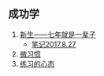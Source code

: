 ## 成功学
1. [新生——七年就是一辈子](xin_sheng.md)
    - [笔记2017.8.27](note20170827_xin_sheng.md)
1. [微习惯](mini-habits.md)    
1. [练习的心态](the-practicing-mind.md)
